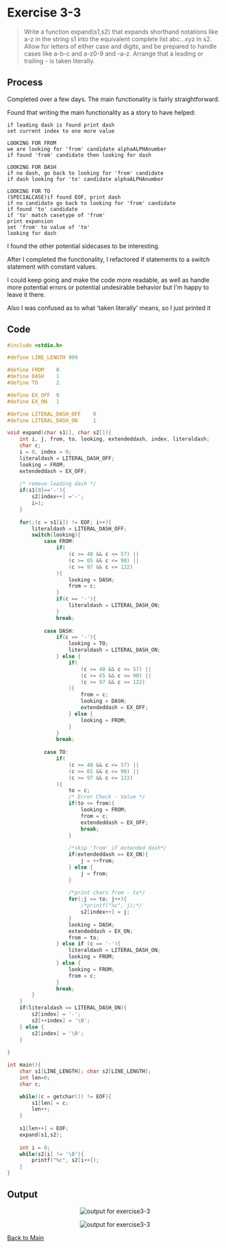 # Exercise 3-3

> Write a function expand(s1,s2) that expands shorthand notations 
 like a-z in the string s1 into the equivalent complete list 
 abc...xyz in s2. Allow for letters of either case and digits, 
 and be prepared to handle cases like a-b-c and a-z0-9 
 and -a-z. Arrange that a leading or trailing - is taken literally.

## Process
Completed over a few days. The main functionality is fairly straightforward.

Found that writing the main functionality as a story to have helped:
```
if leading dash is found print dash
set current index to one more value

LOOKING FOR FROM
we are looking for 'from' candidate alphaALPHAnumber
if found 'from' candidate then looking for dash

LOOKING FOR DASH
if no dash, go back to looking for 'from' candidate
if dash looking for 'to' candidate alphaALPHAnumber
 
LOOKING FOR TO
(SPECIALCASE)if found EOF, print dash
if no candidate go back to looking for 'from' candidate
if found 'to' candidate 
if 'to' match casetype of 'from'
print expansion
set 'from' to value of 'to'
looking for dash
```
I found the other potential sidecases to be interesting.

After I completed the functionality, I refactored if statements to a switch statement with constant
values. 

I could keep going and make the code more readable, as well as handle 
more potential errors or potential undesirable behavior but I'm happy to leave it there.

Also I was confused as to what 'taken literally' means, so I just printed it

## Code
```c
#include <stdio.h>

#define LINE_LENGTH 999

#define FROM    0
#define DASH    1
#define TO      2

#define EX_OFF  0
#define EX_ON   1

#define LITERAL_DASH_OFF    0
#define LITERAL_DASH_ON     1

void expand(char s1[], char s2[]){
    int i, j, from, to, looking, extendeddash, index, literaldash;
    char c;
    i = 0, index = 0;
    literaldash = LITERAL_DASH_OFF;
    looking = FROM;
    extendeddash = EX_OFF;
    
    /* remove leading dash */
    if(s1[0]=='-'){
        s2[index++] ='-';
        i=1;
    }
    
    for(;(c = s1[i]) != EOF; i++){
        literaldash = LITERAL_DASH_OFF;
        switch(looking){
            case FROM:
                if(
                    (c >= 48 && c <= 57) ||
                    (c >= 65 && c <= 90) ||
                    (c >= 97 && c <= 122)
                ){
                    looking = DASH;
                    from = c;
                }
                if(c == '-'){
                    literaldash = LITERAL_DASH_ON;
                }
                break;
            
            case DASH:
                if(c == '-'){
                    looking = TO;
                    literaldash = LITERAL_DASH_ON;
                } else {
                    if(
                        (c >= 48 && c <= 57) ||
                        (c >= 65 && c <= 90) ||
                        (c >= 97 && c <= 122)
                    ){
                        from = c;
                        looking = DASH;
                        extendeddash = EX_OFF;
                    } else {
                        looking = FROM;
                    }
                }
                break;
            
            case TO:
                if(
                    (c >= 48 && c <= 57) ||
                    (c >= 65 && c <= 90) ||
                    (c >= 97 && c <= 122)
                ){
                    to = c;
                    /* Error Check - Value */
                    if(to <= from){
                        looking = FROM;
                        from = c;
                        extendeddash = EX_OFF;
                        break;
                    }
                    
                    /*skip 'from' if extended dash*/
                    if(extendeddash == EX_ON){
                        j = ++from;
                    } else {
                        j = from;
                    }
                    
                    /*print chars from - to*/
                    for(;j <= to; j++){
                        /*printf("%c", j);*/
                        s2[index++] = j;
                    }                    
                    looking = DASH;
                    extendeddash = EX_ON;
                    from = to;
                } else if (c == '-'){
                    literaldash = LITERAL_DASH_ON;
                    looking = FROM;
                } else {
                    looking = FROM;
                    from = c;
                }
                break;
        }
    }
    if(literaldash == LITERAL_DASH_ON){
        s2[index] = '-';
        s2[++index] = '\0';    
    } else {
        s2[index] = '\0';
    }
    
}

int main(){
    char s1[LINE_LENGTH]; char s2[LINE_LENGTH];
    int len=0;
    char c;

    while((c = getchar()) != EOF){
        s1[len] = c;
        len++;
    }
    
    s1[len++] = EOF;
    expand(s1,s2);
    
    int i = 0;
    while(s2[i] != '\0'){
        printf("%c", s2[i++]);
    }
}
```

## Output
<p align="center">
    <image src="../assets/exercise3-3_output1.jpg" alt="output for exercise3-3" />
</p>
<p align="center">
    <image src="../assets/exercise3-3_output2.jpg" alt="output for exercise3-3" />
</p>

[Back to Main](../readme.md)

